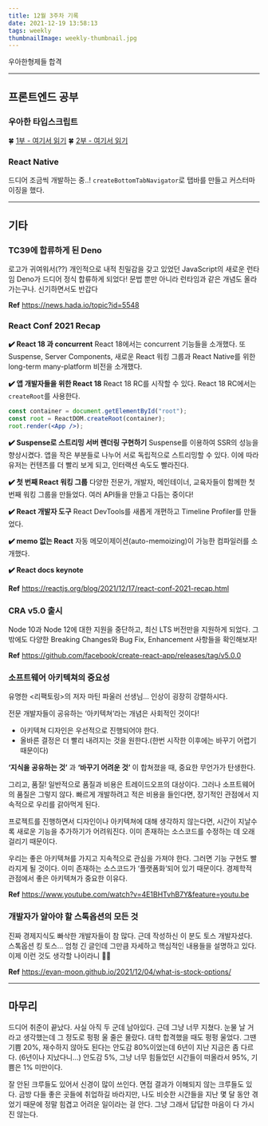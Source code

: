 ```yaml
---
title: 12월 3주차 기록
date: 2021-12-19 13:58:13
tags: weekly
thumbnailImage: weekly-thumbnail.jpg
---
```


우아한형제들 합격

<!-- more -->

---

## 프론트엔드 공부

### 우아한 타입스크립트

🍀 [1부 - 여기서 읽기](https://zigsong.github.io/2021/12/19/woowa-typescript-01/)
🍀 [2부 - 여기서 읽기](https://zigsong.github.io/2021/12/19/woowa-typescript-02/)

### React Native

드디어 조금씩 개발하는 중..!
`createBottomTabNavigator`로 탭바를 만들고 커스터마이징을 했다.

---

## 기타

### TC39에 합류하게 된 Deno

로고가 귀여워서(??) 개인적으로 내적 친밀감을 갖고 있었던 JavaScript의 새로운 런타임 Deno가 드디어 정식 합류하게 되었다! 문법 뿐만 아니라 런타임과 같은 개념도 올라가는구나. 신기하면서도 반갑다

**Ref** https://news.hada.io/topic?id=5548

### React Conf 2021 Recap

**✔️ React 18 과 concurrent**
React 18에서는 concurrent 기능들을 소개했다. 또 Suspense, Server Components, 새로운 React 워킹 그룹과 React Native를 위한 long-term many-platform 비전을 소개했다.

**✔️ 앱 개발자들을 위한 React 18**
React 18 RC를 시작할 수 있다. React 18 RC에서는 `createRoot`를 사용한다.

```jsx
const container = document.getElementById("root");
const root = ReactDOM.createRoot(container);
root.render(<App />);
```

**✔️ Suspense로 스트리밍 서버 렌더링 구현하기**
Suspense를 이용하여 SSR의 성능을 향상시켰다. 앱을 작은 부분들로 나누어 서로 독립적으로 스트리밍할 수 있다. 이에 따라 유저는 컨텐츠를 더 빨리 보게 되고, 인터랙션 속도도 빨라진다.

**✔️ 첫 번째 React 워킹 그룹**
다양한 전문가, 개발자, 메인테이너, 교육자들이 함께한 첫 번째 워킹 그룹을 만들었다. 여러 API들을 만들고 다듬는 중이다!

**✔️ React 개발자 도구**
React DevTools를 새롭게 개편하고 Timeline Profiler를 만들었다.

**✔️ memo 없는 React**
자동 메모이제이션(auto-memoizing)이 가능한 컴파일러를 소개했다.

**✔️ React docs keynote**

**Ref** https://reactjs.org/blog/2021/12/17/react-conf-2021-recap.html

### CRA v5.0 출시

Node 10과 Node 12에 대한 지원을 중단하고, 최신 LTS 버전만을 지원하게 되었다. 그밖에도 다양한 Breaking Changes와 Bug Fix, Enhancement 사항들을 확인해보자!

**Ref** https://github.com/facebook/create-react-app/releases/tag/v5.0.0

### 소프트웨어 아키텍쳐의 중요성

유명한 <리팩토링>의 저자 마틴 파울러 선생님… 인상이 굉장히 강렬하시다.

전문 개발자들이 공유하는 ‘아키텍쳐’라는 개념은 사회적인 것이다!

- 아키텍쳐 디자인은 우선적으로 진행되어야 한다.
- 올바른 결정은 더 빨리 내려지는 것을 원한다.(한번 시작한 이후에는 바꾸기 어렵기 때문이다)

**‘지식을 공유하는 것’** 과 **‘바꾸기 어려운 것’** 이 합쳐졌을 때, 중요한 무언가가 탄생한다.

그리고, 품질! 일반적으로 품질과 비용은 트레이드오프의 대상이다. 그러나 소프트웨어의 품질은 그렇지 않다. 빠르게 개발하려고 적은 비용을 들인다면, 장기적인 관점에서 지속적으로 우리를 갉아먹게 된다.

프로젝트를 진행하면서 디자인이나 아키텍쳐에 대해 생각하지 않는다면, 시간이 지날수록 새로운 기능을 추가하기가 어려워진다. 이미 존재하는 소스코드를 수정하는 데 오래 걸리기 때문이다.

우리는 좋은 아키텍쳐를 가지고 지속적으로 관심을 가져야 한다. 그러면 기능 구현도 빨라지게 될 것이다. 이미 존재하는 소스코드가 ‘플랫폼화’되어 있기 때문이다. 경제학적 관점에서 좋은 아키텍쳐가 중요한 이유다.

**Ref** https://www.youtube.com/watch?v=4E1BHTvhB7Y&feature=youtu.be

### 개발자가 알아야 할 스톡옵션의 모든 것

진짜 경제지식도 빠삭한 개발자들이 참 많다. 근데 작성하신 이 분도 토스 개발자셨다. 스톡옵션 킹 토스… 엄청 긴 글인데 그만큼 자세하고 핵심적인 내용들을 설명하고 있다. 이제 이런 것도 생각할 나이라니 🤦‍♀️

**Ref** https://evan-moon.github.io/2021/12/04/what-is-stock-options/

---

## 마무리

드디어 취준이 끝났다. 사실 아직 두 군데 남아있다. 근데 그냥 너무 지쳤다. 눈물 날 거라고 생각했는데 그 정도로 펑펑 울 줄은 몰랐다. 대학 합격했을 때도 펑펑 울었다. 그땐 기쁨 20%, 재수하지 않아도 된다는 안도감 80%이었는데 6년이 지난 지금은 좀 다르다. (6년이나 지났다니…) 안도감 5%, 그냥 너무 힘들었던 시간들이 떠올라서 95%, 기쁨은 1% 미만이다.

잘 안된 크루들도 있어서 신경이 많이 쓰인다. 면접 결과가 이해되지 않는 크루들도 있다. 금방 다들 좋은 곳들에 취업하길 바라지만, 나도 비슷한 시간들을 지난 몇 달 동안 겪었기 때문에 정말 힘겹고 어려운 일이라는 걸 안다. 그냥 그래서 답답한 마음이 다 가시진 않는다.
